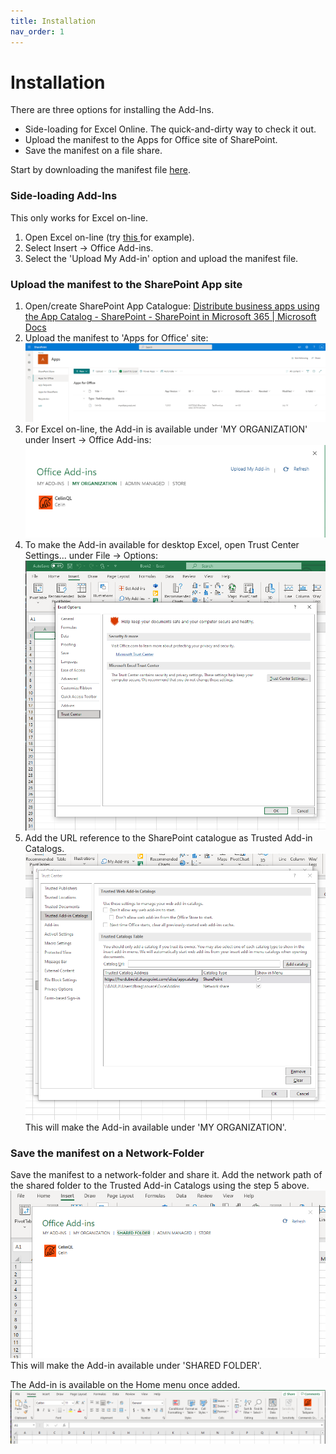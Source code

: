 ```yaml
---
title: Installation
nav_order: 1
---
```


# Installation

There are three options for installing the Add-Ins.

* Side-loading for Excel Online.  The quick-and-dirty way to check it out.
* Upload the manifest to the Apps for Office site of SharePoint.
* Save the manifest on a file share.

Start by downloading the manifest file <a href="./assets/celinql.manifest.prod.xml" download>here</a>. 

### Side-loading Add-Ins

This only works for Excel on-line.

1. Open Excel on-line (try [this ](https://herdubreid.sharepoint.com/:x:/s/celinql/EYBwRJ-spmZFuj2D6S3Sy0YBSXPZv4ozVJglWjG8IrXWWg?e=jjRwFu)for example).
2. Select Insert -> Office Add-ins.
3. Select the 'Upload My Add-in' option and upload the manifest file.

### Upload the manifest to the SharePoint App site

1. Open/create SharePoint App Catalogue:
[Distribute business apps using the App Catalog - SharePoint - SharePoint in Microsoft 365 | Microsoft Docs](https://docs.microsoft.com/en-us/sharepoint/use-app-catalog)
2. Upload the manifest to 'Apps for Office' site:
![Apps for Office](./assets/images/sharepoint.png)
3. For Excel on-line, the Add-in is available under 'MY ORGANIZATION' under Insert -> Office Add-ins:
![Office Add-ins](./assets/images/office-add-ins.png)
4. To make the Add-in available for desktop Excel, open Trust Center Settings... under File -> Options:
![Trust Center](./assets/images/trust-center.png)
5. Add the URL reference to the SharePoint catalogue as Trusted Add-in Catalogs.
![Trusted Catalogs](./assets/images/trust-add-ins-catalogs.png)
This will make the Add-in available under 'MY ORGANIZATION'.

### Save the manifest on a Network-Folder

Save the manifest to a network-folder and share it.  Add the network path of the shared folder to the Trusted Add-in Catalogs using the step 5 above.
![Trusted Catalogs Shared Folder](./assets/images/trust-add-ins-catalogs-shared-folder.png)
This will make the Add-in available under 'SHARED FOLDER'.

The Add-in is available on the Home menu once added.
![Home menu](./assets/images/excel-menu.png)
